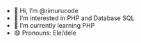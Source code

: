 - 👋 Hi, I’m @rimurucode
- 👀 I’m interested in PHP and Database SQL
- 🌱 I’m currently learning PHP
- 😄 Pronouns: Ele/dele

<!---
rimurucode/rimurucode is a ✨ special ✨ repository because its `README.md` (this file) appears on your GitHub profile.
You can click the Preview link to take a look at your changes.
--->
